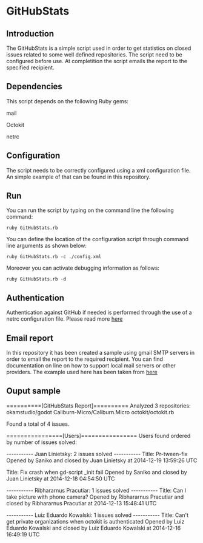 GitHubStats
===========

Introduction
--------------

The GitHubStats is a simple script used in order to get statistics on closed issues related to some well defined repositories. The script need to be configured before use. At completition the script emails the report to the specified recipient.

Dependencies
--------------
This script depends on the following Ruby gems:

mail

Octokit

netrc

Configuration
--------------

The script needs to be correctly configured using a xml configuration file.
An simple example of that can be found in this repository.


Run
--------------
You can run the script by typing on the command line the following command:

<code>ruby GitHubStats.rb</code>

You can define the location of the configuration script through command line arguments as shown below:

<code>ruby GitHubStats.rb -c ./config.xml</code>

Moreover you can activate debugging information as follows:

<code>ruby GitHubStats.rb -d</code>


Authentication
--------------
Authentication against GitHub if needed is performed through the use of a netrc configuration file.
Please read more [here][1]

Email report
--------------
In this repository it has been created a sample using gmail SMTP servers in order to email the report to the required recipient. You can find documentation on line on how to support local mail servers or other providers.
The example used here has been taken from [here][2]

Ouput sample
--------------

==========[GitHubStats Report]==========
Analyzed 3 repositories:
okamstudio/godot
Caliburn-Micro/Caliburn.Micro
octokit/octokit.rb

Found a total of 4 issues.

================[Users]================
Users found ordered by number of issues solved:

----------- Juan Linietsky: 2 issues solved ----------- 
Title: Pr-tween-fix
Opened by Saniko and closed by Juan Linietsky at 2014-12-19 13:59:26 UTC

Title: Fix crash when gd-script _init fail
Opened by Saniko and closed by Juan Linietsky at 2014-12-18 04:54:50 UTC

----------- Ribhararnus Pracutiar: 1 issues solved ----------- 
Title: Can I take picture with phone camera?
Opened by Ribhararnus Pracutiar and closed by Ribhararnus Pracutiar at 2014-12-13 15:48:41 UTC

----------- Luiz Eduardo Kowalski: 1 issues solved ----------- 
Title: Can't get private organizations when octokit is authenticated
Opened by Luiz Eduardo Kowalski and closed by Luiz Eduardo Kowalski at 2014-12-16 16:49:19 UTC

[1]:https://rubygems.org/gems/netrc
[2]:http://lindsaar.net/2010/3/15/how_to_use_mail_and_actionmailer_3_with_gmail_smtp